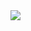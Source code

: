 <img src="https://github.com/theprogrammedwords/ME_HTML_CSS/blob/main/Screenshot%202021-06-13%20at%207.24.02%20PM.png">
